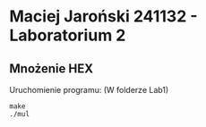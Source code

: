 # Maciej Jaroński 241132 - Laboratorium 2
## Mnożenie HEX
Uruchomienie programu:
(W folderze Lab1)
```
make
./mul
```
